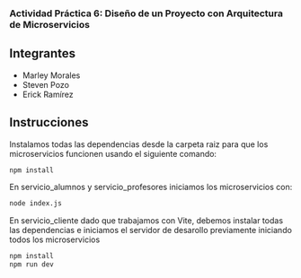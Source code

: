 ### Actividad Práctica 6: Diseño de un Proyecto con Arquitectura de Microservicios

## Integrantes
- Marley Morales
- Steven Pozo
- Erick Ramírez

## Instrucciones

Instalamos todas las dependencias desde la carpeta raiz para que los microservicios funcionen usando el siguiente comando:
```bash
npm install
```

En servicio_alumnos y servicio_profesores iniciamos los microservicios con:
```bash
node index.js
```

En servicio_cliente dado que trabajamos con Vite, debemos instalar todas las dependencias e iniciamos el servidor de desarollo previamente iniciando todos los microservicios
```bash
npm install
npm run dev
```
